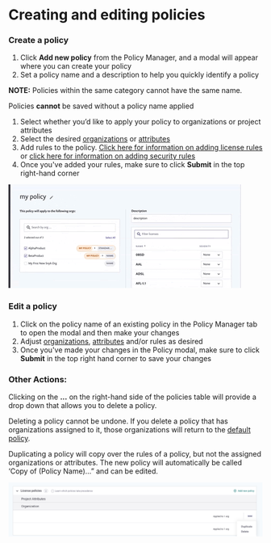 # Creating and editing policies

### **Create a policy**

1. Click  **Add new policy** from the Policy Manager, and a modal will appear where you can create your policy 
2. Set a policy name and a description to help you quickly identify a policy

**NOTE:** Policies within the same category cannot have the same name.

Policies **cannot** be saved without a policy name applied

1. Select whether you’d like to apply your policy to organizations or project attributes
2. Select the desired [organizations](assign-a-policy-to-organizations.md) or [attributes](assign-a-policy-to-project-attributes.md)
3. Add rules to the policy. [Click here for information on adding license rules](../../snyk-open-source/license-policies/setting-a-license-policy.md) or [click here for information on adding security rules](../security-policies/how-to-create-a-security-policy-and-set-rules.md)
4. Once you've added your rules, make sure to click **Submit** in the top right-hand corner 

![](../../.gitbook/assets/screenshot_2020-05-26_at_9.47.26_am.png)

### Edit a policy

1. Click on the policy name of an existing policy in the Policy Manager tab to open the modal and then make your changes
2. Adjust [organizations](assign-a-policy-to-organizations.md), [attributes](assign-a-policy-to-project-attributes.md) and/or rules as desired
3. Once you've made your changes in the Policy modal, make sure to click **Submit** in the top right hand corner to save your changes

### **Other Actions:**

Clicking on the **...** on the right-hand side of the policies table will provide a drop down that allows you to delete a policy.

Deleting a policy cannot be undone. If you delete a policy that has organizations assigned to it, those organizations will return to the [default policy](assign-a-policy-to-organizations.md).

Duplicating a policy will copy over the rules of a policy, but not the assigned organizations or attributes. The new policy will automatically be called ‘Copy of \(Policy Name\)…” and can be edited.

![](../../.gitbook/assets/screen_shot_2021-08-11_at_2.11.06_pm.png)

